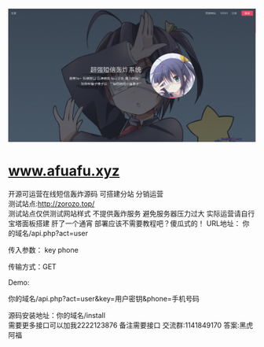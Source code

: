 ![image](https://raw.githubusercontent.com/492958301/www.afuafu.xyz/main/%E9%A6%96%E9%A1%B5.png)  
# www.afuafu.xyz  
开源可运营在线短信轰炸源码 可搭建分站 分销运营  
测试站点:http://zorozo.top/   
测试站点仅供测试网站样式 不提供轰炸服务 避免服务器压力过大 实际运营请自行宝塔面板搭建
肝了一个通宵 部署应该不需要教程吧？傻瓜式的！
URL地址： 你的域名/api.php?act=user  

传入参数： key phone  

传输方式：GET  

Demo:  

你的域名/api.php?act=user&key=用户密钥&phone=手机号码  

源码安装地址：你的域名/install  
需要更多接口可以加我2222123876 备注需要接口
交流群:1141849170 答案:黑虎阿福
